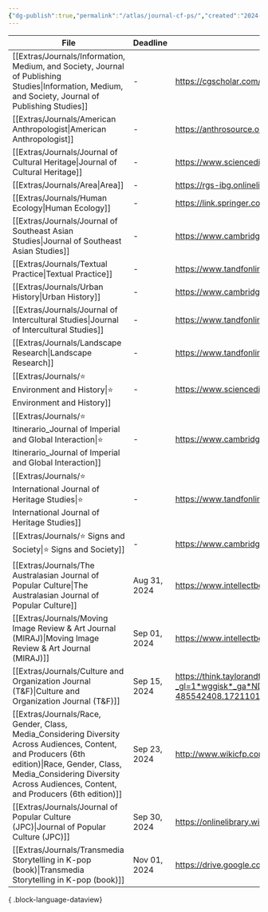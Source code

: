 ```yaml
---
{"dg-publish":true,"permalink":"/atlas/journal-cf-ps/","created":"2024-07-16T15:28:39.000+08:00","updated":"2024-07-23T10:47:14.000+08:00"}
---
```



| File                                                                                                                                                                                                                                    | Deadline     | URL                                                                                                                                                                                                                                                                                                                                                                              |
| --------------------------------------------------------------------------------------------------------------------------------------------------------------------------------------------------------------------------------------- | ------------ | -------------------------------------------------------------------------------------------------------------------------------------------------------------------------------------------------------------------------------------------------------------------------------------------------------------------------------------------------------------------------------- |
| [[Extras/Journals/Information, Medium, and Society, Journal of Publishing Studies\|Information, Medium, and Society, Journal of Publishing Studies]]                                                                                 | \-           | https://cgscholar.com/bookstore/cgrn/189/480                                                                                                                                                                                                                                                                                                                                     |
| [[Extras/Journals/American Anthropologist\|American Anthropologist]]                                                                                                                                                                 | \-           | https://anthrosource.onlinelibrary.wiley.com/journal/15481433/journal-metrics                                                                                                                                                                                                                                                                                                    |
| [[Extras/Journals/Journal of Cultural Heritage\|Journal of Cultural Heritage]]                                                                                                                                                       | \-           | https://www.sciencedirect.com/journal/journal-of-cultural-heritage/publish/guide-for-authors                                                                                                                                                                                                                                                                                     |
| [[Extras/Journals/Area\|Area]]                                                                                                                                                                                                       | \-           | https://rgs-ibg.onlinelibrary.wiley.com/journal/14754762                                                                                                                                                                                                                                                                                                                         |
| [[Extras/Journals/Human Ecology\|Human Ecology]]                                                                                                                                                                                     | \-           | https://link.springer.com/journal/10745/submission-guidelines?utm_source=slink&utm_medium=journal_finder#top                                                                                                                                                                                                                                                                     |
| [[Extras/Journals/Journal of Southeast Asian Studies\|Journal of Southeast Asian Studies]]                                                                                                                                           | \-           | https://www.cambridge.org/core/journals/journal-of-southeast-asian-studies                                                                                                                                                                                                                                                                                                       |
| [[Extras/Journals/Textual Practice\|Textual Practice]]                                                                                                                                                                               | \-           | https://www.tandfonline.com/journals/rtpr20                                                                                                                                                                                                                                                                                                                                      |
| [[Extras/Journals/Urban History\|Urban History]]                                                                                                                                                                                     | \-           | https://www.cambridge.org/core/journals/itinerario                                                                                                                                                                                                                                                                                                                               |
| [[Extras/Journals/Journal of Intercultural Studies\|Journal of Intercultural Studies]]                                                                                                                                               | \-           | https://www.tandfonline.com/journals/cjis20/about-this-journal#aims-and-scope                                                                                                                                                                                                                                                                                                    |
| [[Extras/Journals/Landscape Research\|Landscape Research]]                                                                                                                                                                           | \-           | https://www.tandfonline.com/journals/clar20/about-this-journal                                                                                                                                                                                                                                                                                                                   |
| [[Extras/Journals/⭐️ Environment and History\|⭐️ Environment and History]]                                                                                                                                                           | \-           | https://www.sciencedirect.com/journal/journal-of-cultural-heritage/publish/guide-for-authors                                                                                                                                                                                                                                                                                     |
| [[Extras/Journals/⭐️ Itinerario_Journal of Imperial and Global Interaction\|⭐️ Itinerario_Journal of Imperial and Global Interaction]]                                                                                               | \-           | https://www.cambridge.org/core/journals/itinerario                                                                                                                                                                                                                                                                                                                               |
| [[Extras/Journals/⭐️ International Journal of Heritage Studies\|⭐️ International Journal of Heritage Studies]]                                                                                                                       | \-           | https://www.tandfonline.com/journals/rjhs20/about-this-journal#editorial-board                                                                                                                                                                                                                                                                                                   |
| [[Extras/Journals/⭐️ Signs and Society\|⭐️ Signs and Society]]                                                                                                                                                                       | \-           | https://www.cambridge.org/core/journals/signs-and-society/information/author-instructions/preparing-your-materials                                                                                                                                                                                                                                                               |
| [[Extras/Journals/The Australasian Journal of Popular Culture\|The Australasian Journal of Popular Culture]]                                                                                                                         | Aug 31, 2024 | https://www.intellectbooks.com/the-australasian-journal-of-popular-culture                                                                                                                                                                                                                                                                                                       |
| [[Extras/Journals/Moving Image Review & Art Journal (MIRAJ)\|Moving Image Review & Art Journal (MIRAJ)]]                                                                                                                             | Sep 01, 2024 | https://www.intellectbooks.com/miraj-the-moving-image-review-art-journal#call-for-papers                                                                                                                                                                                                                                                                                         |
| [[Extras/Journals/Culture and Organization Journal (T&F)\|Culture and Organization Journal (T&F)]]                                                                                                                                   | Sep 15, 2024 | https://think.taylorandfrancis.com/special_issues/good-bad-ugly-representation-leadership-popular-culture/?_gl=1*wggisk*_ga*NDg1NTQyNDA4LjE3MjExMDEzNDc.*_ga_P72E44E6LY*MTcyMTExMjE3NC4xLjAuMTcyMTExMjE4NC4wLjAuMA..*_gcl_au*MjA0MzU5MzU0My4xNzIxMTAxNTM4*_ga_0HYE8YG0M6*MTcyMTEwMTM0Ni4xLjEuMTcyMTExMjIxMS4xNS4wLjA.&_ga=2.235871046.639862246.1721101348-485542408.1721101347/ |
| [[Extras/Journals/Race, Gender, Class, Media_Considering Diversity Across Audiences, Content, and Producers (6th edition)\|Race, Gender, Class, Media_Considering Diversity Across Audiences, Content, and Producers (6th edition)]] | Sep 23, 2024 | http://www.wikicfp.com/cfp/servlet/event.showcfp?eventid=181527&copyownerid=188185                                                                                                                                                                                                                                                                                               |
| [[Extras/Journals/Journal of Popular Culture (JPC)\|Journal of Popular Culture (JPC)]]                                                                                                                                               | Sep 30, 2024 | https://onlinelibrary.wiley.com/journal/15405931                                                                                                                                                                                                                                                                                                                                 |
| [[Extras/Journals/Transmedia Storytelling in K-pop (book)\|Transmedia Storytelling in K-pop (book)]]                                                                                                                                 | Nov 01, 2024 | https://drive.google.com/file/d/1vkJweIlNFdvveJC0WtYqzKxXi1fMFw1G/view                                                                                                                                                                                                                                                                                                           |

{ .block-language-dataview}
